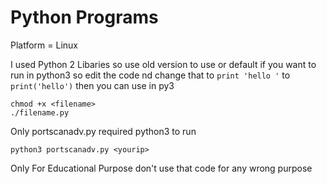 # Python Programs

Platform = Linux 

I used Python 2 Libaries so use old version to use or default if you want to run in python3 so edit the code nd change that to ``print 'hello '`` to ``print('hello')`` then you can use in py3

```
chmod +x <filename>
./filename.py
```

Only portscanadv.py required python3 to run

```
python3 portscanadv.py <yourip>

```
Only For Educational Purpose don't use that code for any wrong purpose 
